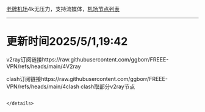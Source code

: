 
[老牌机场](https://www.linghunyun.com/#/register?code=KBcl8cHj)4k无压力，支持流媒体，[机场节点列表](https://github.com/ggborr/FREEE-VPN/blob/main/%E8%8A%82%E7%82%B9%E5%88%97%E8%A1%A8.pdf)
****

# 更新时间2025/5/1,19:42
v2ray订阅链接https://raw.githubusercontent.com/ggborr/FREEE-VPN/refs/heads/main/4V2ray

clash订阅链接https://raw.githubusercontent.com/ggborr/FREEE-VPN/refs/heads/main/4clash
clash取部分v2ray节点
 


```

</details>

 
